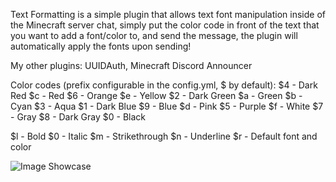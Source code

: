 Text Formatting is a simple plugin that allows text font manipulation inside of the Minecraft server chat, simply put the color code in front of the text that you want to add a font/color to, and send the message, the plugin will automatically apply the fonts upon sending!

My other plugins: UUIDAuth, Minecraft Discord Announcer

Color codes (prefix configurable in the config.yml, $ by default):
$4 - Dark Red
$c - Red
$6 - Orange
$e - Yellow
$2 - Dark Green
$a - Green
$b - Cyan
$3 - Aqua
$1 - Dark Blue
$9 - Blue
$d - Pink
$5 - Purple
$f - White
$7 - Gray
$8 - Dark Gray
$0 - Black

$l - Bold
$0 - Italic
$m - Strikethrough
$n - Underline
$r - Default font and color

![Image Showcase](https://i.postimg.cc/PJLGwkMD/showcase.png)

